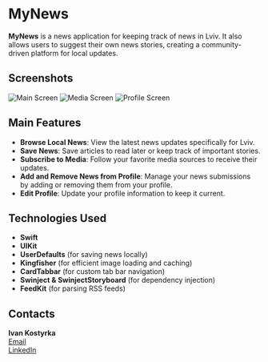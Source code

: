 # MyNews

**MyNews** is a news application for keeping track of news in Lviv. It also allows users to suggest their own news stories, creating a community-driven platform for local updates.

## Screenshots

![Main Screen](screenshots/mynews/main.png)
![Media Screen](screenshots/mynews/media.png)
![Profile Screen](screenshots/mynews/profile.png)

## Main Features

- **Browse Local News**: View the latest news updates specifically for Lviv.
- **Save News**: Save articles to read later or keep track of important stories.
- **Subscribe to Media**: Follow your favorite media sources to receive their updates.
- **Add and Remove News from Profile**: Manage your news submissions by adding or removing them from your profile.
- **Edit Profile**: Update your profile information to keep it current.

## Technologies Used

- **Swift**
- **UIKit**
- **UserDefaults** (for saving news locally)
- **Kingfisher** (for efficient image loading and caching)
- **CardTabbar** (for custom tab bar navigation)
- **Swinject & SwinjectStoryboard** (for dependency injection)
- **FeedKit** (for parsing RSS feeds)

## Contacts

**Ivan Kostyrka**  
[Email](mailto:ivan.kostyrka.work@gmail.com)  
[LinkedIn](https://www.linkedin.com/in/ivan-kostyrka-54342b324/)
